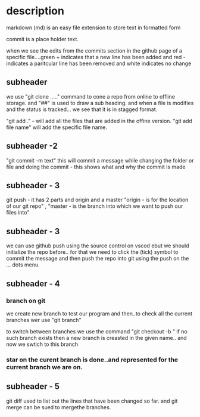 # description

markdown (md) is an easy file extension to store text in formatted form

commit is a place holder text.

when we see the edits from the commits section in the github page of a specific file....green + indicates that a new line has been added and red - indicates a paritcular line has been removed and white indicates no change

## subheader
we use "git clone ....." command to cone a repo from online to offline storage.
and "##" is used to draw a sub heading.
and when a file is modifies and the status is tracked... we see that it is in stagged format.

"git add ." - will add all the files that are added in the offine version.
"git add file name" will add the specific file name.

## subheader -2
"git commit -m text" this will commit a message while changing the folder or file and doing the commit - this shows what and why the commit is made
 
## subheader - 3
git push - it has 2 parts and origin and a master "origin - is for the location of our git repo" , "master - is the branch into which we want to push our files into"

## subheader - 3
 we can use github push using the source control on vscod ebut we should initialize the repo before..
 for that we need to click the (tick) symbol to commit the message and then push the repo into git using the push on the ... dots menu.

 ## subheader - 4
   ### branch on git
   we create new branch to test our program and then..to check all the current branches wer use "git branch"

   to switch between branches we use the command "git checkout -b <branc name>" if no such branch exists then a new branch is creasted in the given name..
   and now we swtich to this branch

   ### star on the curent branch is done..and represented for the current branch we are on. 

## subheader - 5
git diff used to list out the lines that have been changed so far.
and git merge can be sued to mergethe branches.
